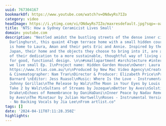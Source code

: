 ```yaml
---
uuid: 767304167
bookmarkOf: https://www.youtube.com/watch?v=ONdwyRs7IZo
category: video
headImage: https://i.ytimg.com/vi/ONdwyRs7IZo/maxresdefault.jpg?sqp=-oaymwEmCIAKENAF8quKqQMa8AEB-AH-CYAC0AWKAgwIABABGGUgQihAMA8=&rs=AOn4CLC5R2-dYYdlkM1CA6_ohuBOIYI-aA
title: 'NTS: How a Sydney Ceramicist Lives Small'
domain: youtube.com
description: "Nestled amidst the bustling streets of the dense inner city suburb of
  Darlinghurst, this quaint 47sqm terrace home with a small hidden courtyard garden
  is home to Laura, Aman and their pets Eric and Annie. Inspired by their time in
  Japan, their home and the objects they choose to bring into it, are a reflection
  of their dedication to a more sustainable, thoughtful way of living and an appreciation
  for good, functional design. \n\n#smallapartment #architecture #interiordesign \n\nHow
  we live small Ep. 1\nProject name: Hidden Garden House\nOwner: Laura Butler https://mennt.com.au/\nArchitect:
  https://www.trias.com.au/\n\nProduced by New Mac Video Agency\nCreator: Colin Chee\nDirector
  & Cinematographer: Nam Tran\nDirector & Producer: Elizabeth Price\nProducer: Lindsay
  Barnard \nEditor: Jess Ruasol\nMusic: Where Is the Love - Instrumental Version by
  Johnny Gorillas\nThe Release by Walz\nThe Moon in Your Eyes by Louis Adrien\nCaps
  Take 2 by Walz\nSultans of Streams by Jozeque\nBetter by Aves\nSolstice by Michael
  Drake\nEchoes of Remembrance by DaniHaDani\nInner Peace by Nadav Remez\nGoing Somewhere
  by Aves\nThe Minotaur by Julian Hartwell\nRoses - Instrumental Version by sero\nBonding
  - No Backing Vocals by Jia Lee\nFrom artlist.co"
tags: []
date: '2024-04-11T07:11:28.350Z'
highlights:
---
```




